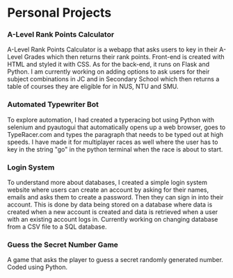 # Personal Projects

### A-Level Rank Points Calculator
A-Level Rank Points Calculator is a webapp that asks users to key in their A-Level Grades which then returns their rank points. Front-end is created with HTML and styled it with CSS. As for the back-end, it runs on Flask and Python. I am currently working on adding options to ask users for their subject combinations in JC and in Secondary School which then returns a table of courses they are eligible for in NUS, NTU and SMU.

### Automated Typewriter Bot
To explore automation, I had created a typeracing bot using Python with selenium and pyautogui that automatically opens up a web browser, goes to TypeRacer.com and types the paragraph that needs to be typed out at high speeds. I have made it for multiplayer races as well where the user has to key in the string "go" in the python terminal when the race is about to start.

### Login System
To understand more about databases, I created a simple login system website where users can create an account by asking for their names, emails and asks them to create a password. Then they can sign in into their account. This is done by data being stored on a database where data is created when a new account is created and data is retrieved when a user with an existing account logs in. Currently working on changing database from a CSV file to a SQL database.

### Guess the Secret Number Game
A game that asks the player to guess a secret randomly generated number. Coded using Python.
